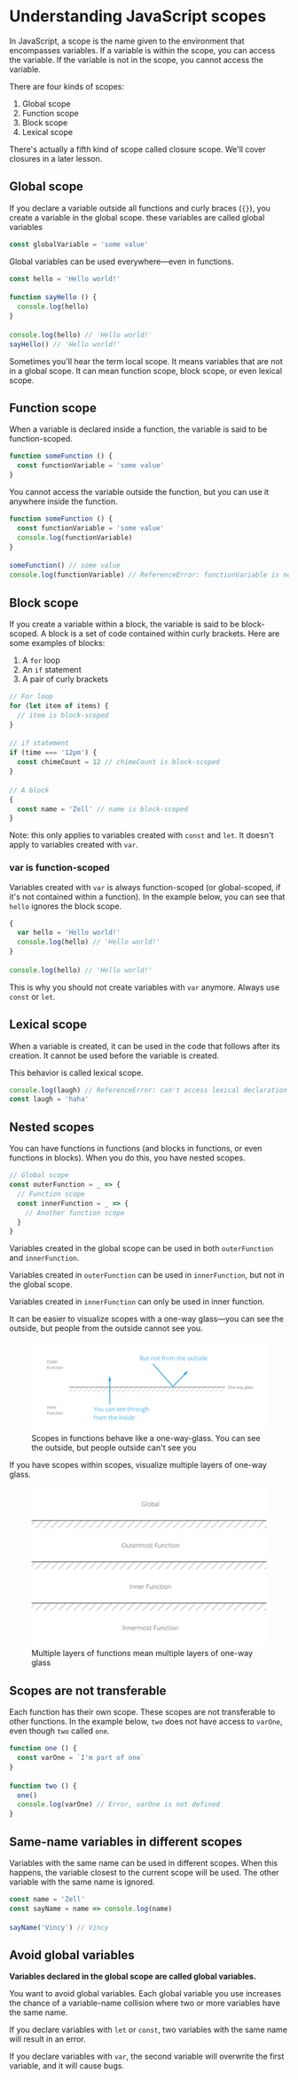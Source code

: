 # Understanding JavaScript scopes

In JavaScript, a scope is the name given to the environment that encompasses variables. If a variable is within the scope, you can access the variable. If the variable is not in the scope, you cannot access the variable.

There are four kinds of scopes:

1. Global scope
2. Function scope
3. Block scope
4. Lexical scope

There's actually a fifth kind of scope called closure scope. We'll cover closures in a later lesson.

## Global scope

If you declare a variable outside all functions and curly braces (`{}`), you create a variable in the global scope. these variables are called global variables

```js
const globalVariable = 'some value'
```

Global variables can be used everywhere—even in functions.

```js
const hello = 'Hello world!'

function sayHello () {
  console.log(hello)
}

console.log(hello) // 'Hello world!'
sayHello() // 'Hello world!'
```

Sometimes you'll hear the term local scope. It means variables that are not in a global scope. It can mean function scope, block scope, or even lexical scope.

## Function scope

When a variable is declared inside a function, the variable is said to be function-scoped.

```js
function someFunction () {
  const functionVariable = 'some value'
}
```

You cannot access the variable outside the function, but you can use it anywhere inside the function.

```js
function someFunction () {
  const functionVariable = 'some value'
  console.log(functionVariable)
}

someFunction() // some value
console.log(functionVariable) // ReferenceError: functionVariable is not defined
```

## Block scope

If you create a variable within a block, the variable is said to be block-scoped. A block is a set of code contained within curly brackets. Here are some examples of blocks:

1. A `for` loop
2. An `if` statement
3. A pair of curly brackets

```js
// For loop
for (let item of items) {
  // item is block-scoped
}

// if statement
if (time === '12pm') {
  const chimeCount = 12 // chimeCount is block-scoped
}

// A block
{
  const name = 'Zell' // name is block-scoped
}
```

Note: this only applies to variables created with `const` and `let`. It doesn't apply to variables created with `var`.

### var is function-scoped

Variables created with `var` is always function-scoped (or global-scoped, if it's not contained within a function). In the example below, you can see that `hello` ignores the block scope.

```js
{
  var hello = 'Hello world!'
  console.log(hello) // 'Hello world!'
}

console.log(hello) // 'Hello world!'
```

This is why you should not create variables with `var` anymore. Always use `const` or `let`.

## Lexical scope

When a variable is created, it can be used in the code that follows after its creation. It cannot be used before the variable is created.

This behavior is called lexical scope.

```js
console.log(laugh) // ReferenceError: can't access lexical declaration `laugh' before initialization
const laugh = 'haha'
```

## Nested scopes

You can have functions in functions (and blocks in functions, or even functions in blocks). When you do this, you have nested scopes.

```js
// Global scope
const outerFunction = _ => {
  // Function scope
  const innerFunction = _ => {
    // Another function scope
  }
}
```

Variables created in the global scope can be used in both `outerFunction` and `innerFunction`.

Variables created in `outerFunction` can be used in `innerFunction`, but not in the global scope.

Variables created in `innerFunction` can only be used in inner function.

It can be easier to visualize scopes with a one-way glass—you can see the outside, but people from the outside cannot see you.

<figure>
  <img src="../../images/best-practice/scopes/one-way-glass.png" alt="Scopes in functions behave like a one-way-glass. You can see the outside, but people outside can't see you">
  <figcaption>Scopes in functions behave like a one-way-glass. You can see the outside, but people outside can't see you</figcaption>
</figure>

If you have scopes within scopes, visualize multiple layers of one-way glass.

<figure>
  <img src="../../images/best-practice/scopes/glass-layers.png" alt="Multiple layers of functions mean multiple layers of one-way glass">
  <figcaption>Multiple layers of functions mean multiple layers of one-way glass</figcaption>
</figure>

## Scopes are not transferable

Each function has their own scope. These scopes are not transferable to other functions. In the example below, `two` does not have access to `varOne`, even though `two` called `one`.

```js
function one () {
  const varOne = `I'm part of one`
}

function two () {
  one()
  console.log(varOne) // Error, varOne is not defined
}
```

## Same-name variables in different scopes

Variables with the same name can be used in different scopes. When this happens, the variable closest to the current scope will be used. The other variable with the same name is ignored.

```js
const name = 'Zell'
const sayName = name => console.log(name)

sayName('Vincy') // Vincy
```

## Avoid global variables

**Variables declared in the global scope are called global variables.**

You want to avoid global variables. Each global variable you use increases the chance of a variable-name collision where two or more variables have the same name.

If you declare variables with `let` or `const`, two variables with the same name will result in an error.

If you declare variables with `var`, the second variable will overwrite the first variable, and it will cause bugs.

